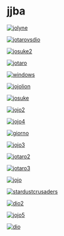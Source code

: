 # jjba

<a href="jolyne.jpg"><img alt="jolyne" src="jolyne.jpg"></a>

<a href="jotarovsdio.jpg"><img alt="jotarovsdio" src="jotarovsdio.jpg"></a>

<a href="josuke2.jpg"><img alt="josuke2" src="josuke2.jpg"></a>

<a href="jotaro.jpg"><img alt="jotaro" src="jotaro.jpg"></a>

<a href="windows.jpg"><img alt="windows" src="windows.jpg"></a>

<a href="jojolion.jpg"><img alt="jojolion" src="jojolion.jpg"></a>

<a href="josuke.jpg"><img alt="josuke" src="josuke.jpg"></a>

<a href="jojo2.jpg"><img alt="jojo2" src="jojo2.jpg"></a>

<a href="jojo4.jpg"><img alt="jojo4" src="jojo4.jpg"></a>

<a href="giorno.jpg"><img alt="giorno" src="giorno.jpg"></a>

<a href="jojo3.jpg"><img alt="jojo3" src="jojo3.jpg"></a>

<a href="jotaro2.jpg"><img alt="jotaro2" src="jotaro2.jpg"></a>

<a href="jotaro3.jpg"><img alt="jotaro3" src="jotaro3.jpg"></a>

<a href="jojo.jpg"><img alt="jojo" src="jojo.jpg"></a>

<a href="stardustcrusaders.png"><img alt="stardustcrusaders" src="stardustcrusaders.png"></a>

<a href="dio2.jpg"><img alt="dio2" src="dio2.jpg"></a>

<a href="jojo5.png"><img alt="jojo5" src="jojo5.png"></a>

<a href="dio.jpg"><img alt="dio" src="dio.jpg"></a>

